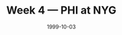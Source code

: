 ---
layout: game
title: Week 4 — PHI at NYG
season: 1999
game_id: 1999_04_PHI_NYG
week: 4
date: 1999-10-03
home_team: NYG
away_team: PHI
final_home: 
final_away: 
pbp_url: /assets/data/pbp/1999/1999_04_PHI_NYG.csv.gz
---
